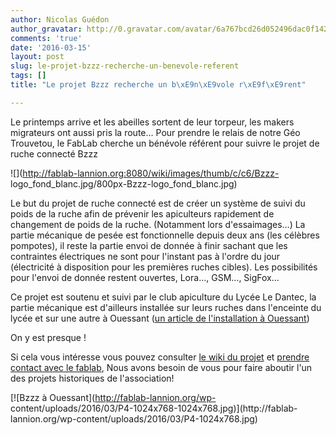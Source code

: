 ```yaml
---
author: Nicolas Guédon
author_gravatar: http://0.gravatar.com/avatar/6a767bcd26d052496dac0f142243cb82?s=96&d=mm&r=g
comments: 'true'
date: '2016-03-15'
layout: post
slug: le-projet-bzzz-recherche-un-benevole-referent
tags: []
title: "Le projet Bzzz recherche un b\xE9n\xE9vole r\xE9f\xE9rent"

---
```

Le printemps arrive et les abeilles sortent de leur torpeur, les makers
migrateurs ont aussi pris la route… Pour prendre le relais de notre Géo
Trouvetou, le FabLab cherche un bénévole référent pour suivre le projet de
ruche connecté Bzzz

![](http://fablab-lannion.org:8080/wiki/images/thumb/c/c6/Bzzz-
logo_fond_blanc.jpg/800px-Bzzz-logo_fond_blanc.jpg)

Le but du projet de ruche connecté est de créer un système de suivi du poids
de la ruche afin de prévenir les apiculteurs rapidement de changement de poids
de la ruche. (Notamment lors d'essaimages…) La partie mécanique de pesée est
fonctionnelle depuis deux ans (les célèbres pompotes), il reste la partie
envoi de donnée à finir sachant que les contraintes électriques ne sont pour
l'instant pas à l'ordre du jour (électricité à disposition pour les premières
ruches cibles). Les possibilités pour l'envoi de donnée restent ouvertes,
Lora…, GSM…, SigFox…

Ce projet est soutenu et suivi par le club apiculture du Lycée Le Dantec, la
partie mécanique est d'ailleurs installée sur leurs ruches dans l'enceinte du
lycée et sur une autre à Ouessant ([un article de l'installation à
Ouessant](http://www.lycee-ledantec.ac-rennes.fr/agenda21/?p=2226))

On y est presque !

Si cela vous intéresse vous pouvez consulter [le wiki du
projet](http://fablab-lannion.org:8080/wiki/index.php?title=Suivi_des_ruches)
et [prendre contact avec le fablab](http://fablab-lannion.org/contact/), Nous
avons besoin de vous pour faire aboutir l'un des projets historiques de
l'association!

[![Bzzz à Ouessant](http://fablab-lannion.org/wp-
content/uploads/2016/03/P4-1024x768-1024x768.jpg)](http://fablab-
lannion.org/wp-content/uploads/2016/03/P4-1024x768.jpg)


